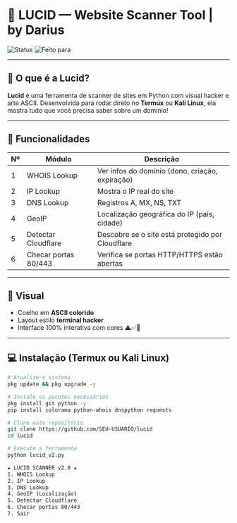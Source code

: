# 🐰 LUCID — Website Scanner Tool | by Darius

![Status](https://img.shields.io/badge/status-ativo-brightgreen?style=for-the-badge)
![Feito para](https://img.shields.io/badge/Feito%20para-Termux%20%26%20Kali-informational?style=for-the-badge&logo=linux)

---

## 🚀 O que é a Lucid?

**Lucid** é uma ferramenta de scanner de sites em Python com visual hacker e arte ASCII. Desenvolvida para rodar direto no **Termux** ou **Kali Linux**, ela mostra tudo que você precisa saber sobre um domínio!

---

## 🧠 Funcionalidades

| Nº | Módulo                  | Descrição                                         |
|----|--------------------------|--------------------------------------------------|
| 1  | WHOIS Lookup             | Ver infos do domínio (dono, criação, expiração)  |
| 2  | IP Lookup                | Mostra o IP real do site                         |
| 3  | DNS Lookup               | Registros A, MX, NS, TXT                         |
| 4  | GeoIP                    | Localização geográfica do IP (país, cidade)      |
| 5  | Detectar Cloudflare      | Descobre se o site está protegido por Cloudflare |
| 6  | Checar portas 80/443     | Verifica se portas HTTP/HTTPS estão abertas      |

---

## 🎨 Visual

- Coelho em **ASCII colorido**
- Layout estilo **terminal hacker**
- Interface 100% interativa com cores ⚠️✅🧠

---

## 💻 Instalação (Termux ou Kali Linux)

```bash
# Atualize o sistema
pkg update && pkg upgrade -y

# Instale os pacotes necessários
pkg install git python -y
pip install colorama python-whois dnspython requests

# Clone este repositório
git clone https://github.com/SEU-USUARIO/lucid
cd lucid

# Execute a ferramenta
python lucid_v2.py

★ LUCID SCANNER v2.0 ★
1. WHOIS Lookup
2. IP Lookup
3. DNS Lookup
4. GeoIP (Localização)
5. Detectar Cloudflare
6. Checar portas 80/443
7. Sair
